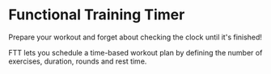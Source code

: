 # Functional Training Timer

Prepare your workout and forget about checking the clock until it's finished!

FTT lets you schedule a time-based workout plan by defining the number of exercises, duration, rounds and rest time.